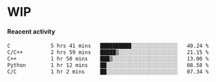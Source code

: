 # WIP

#### Reacent activity
<!--START_SECTION:waka-->

```txt
C             5 hrs 41 mins   ██████████░░░░░░░░░░░░░░░   40.24 %
C/C++         2 hrs 59 mins   █████▒░░░░░░░░░░░░░░░░░░░   21.15 %
C++           1 hr 50 mins    ███▒░░░░░░░░░░░░░░░░░░░░░   13.00 %
Python        1 hr 12 mins    ██░░░░░░░░░░░░░░░░░░░░░░░   08.58 %
C/C           1 hr 2 mins     ██░░░░░░░░░░░░░░░░░░░░░░░   07.34 %
```

<!--END_SECTION:waka--> 
